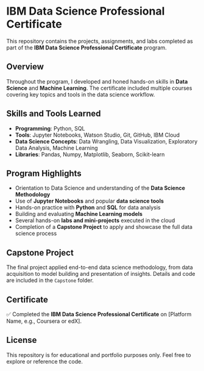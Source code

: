 # IBM Data Science Professional Certificate

This repository contains the projects, assignments, and labs completed as part of the **IBM Data Science Professional Certificate** program.

## Overview

Throughout the program, I developed and honed hands-on skills in **Data Science** and **Machine Learning**. The certificate included multiple courses covering key topics and tools in the data science workflow.

## Skills and Tools Learned

- **Programming**: Python, SQL
- **Tools**: Jupyter Notebooks, Watson Studio, Git, GitHub, IBM Cloud
- **Data Science Concepts**: Data Wrangling, Data Visualization, Exploratory Data Analysis, Machine Learning
- **Libraries**: Pandas, Numpy, Matplotlib, Seaborn, Scikit-learn

## Program Highlights

- Orientation to Data Science and understanding of the **Data Science Methodology**
- Use of **Jupyter Notebooks** and popular **data science tools**
- Hands-on practice with **Python** and **SQL** for data analysis
- Building and evaluating **Machine Learning models**
- Several hands-on **labs and mini-projects** executed in the cloud
- Completion of a **Capstone Project** to apply and showcase the full data science process

## Capstone Project

The final project applied end-to-end data science methodology, from data acquisition to model building and presentation of insights. Details and code are included in the `Capstone` folder.

## Certificate

✅ Completed the **IBM Data Science Professional Certificate** on [Platform Name, e.g., Coursera or edX].

## License

This repository is for educational and portfolio purposes only. Feel free to explore or reference the code.
